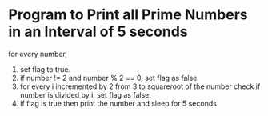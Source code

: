 # Program to Print all Prime Numbers in an Interval of 5 seconds

for every number,
1. set flag to true.
2. if number != 2 and number % 2 == 0, set flag as false.
3. for every i incremented by 2 from 3 to squareroot of the number check if number is divided by i, set flag as false.
4. if flag is true then print the number and sleep for 5 seconds
